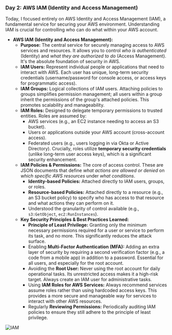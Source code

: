 ### **<a name="day-2-aws-iam-identity-and-access-management"></a>Day 2: AWS IAM (Identity and Access Management)**

Today, I focused entirely on AWS Identity and Access Management (IAM), a fundamental service for securing your AWS environment. Understanding IAM is crucial for controlling who can do what within your AWS account.

* **AWS IAM (Identity and Access Management):**
    * **Purpose:** The central service for securely managing access to AWS services and resources. It allows you to control *who is authenticated* (Identity) and *what they are authorized to do* (Access Management). It's the absolute foundation of security in AWS.
    * **IAM Users:** Represent individual people or applications that need to interact with AWS. Each user has unique, long-term security credentials (username/password for console access, or access keys for programmatic access).
    * **IAM Groups:** Logical collections of IAM users. Attaching policies to groups simplifies permission management; all users within a group inherit the permissions of the group's attached policies. This promotes scalability and manageability.
    * **IAM Roles:** Designed to delegate temporary permissions to trusted entities. Roles are assumed by:
        * AWS services (e.g., an EC2 instance needing to access an S3 bucket).
        * Users or applications outside your AWS account (cross-account access).
        * Federated users (e.g., users logging in via Okta or Active Directory).
        Crucially, roles utilize **temporary security credentials** (unlike long-term user access keys), which is a significant security enhancement.
    * **IAM Policies & Permissions:** The core of access control. These are JSON documents that define *what actions are allowed or denied* on *which specific AWS resources* under *what conditions*.
        * **Identity-based Policies:** Attached directly to IAM users, groups, or roles.
        * **Resource-based Policies:** Attached directly to a resource (e.g., an S3 bucket policy) to specify who has access to that resource and what actions they can perform on it.
        * Understood the granularity of control available (e.g., `s3:GetObject`, `ec2:RunInstances`).
    * **Key Security Principles & Best Practices Learned:**
        * **Principle of Least Privilege:** Granting only the minimum necessary permissions required for a user or service to perform its task, and no more. This significantly reduces the attack surface.
        * Enabling **Multi-Factor Authentication (MFA):** Adding an extra layer of security by requiring a second verification factor (e.g., a code from a mobile app) in addition to a password. Essential for all users, and especially for the root account.
        * Avoiding the **Root User:** Never using the root account for daily operational tasks. Its unrestricted access makes it a high-risk target. Always create an IAM user for administrative tasks.
        * Using **IAM Roles for AWS Services:** Always recommend services assume roles rather than using hardcoded access keys. This provides a more secure and manageable way for services to interact with other AWS resources.
        * Regularly **Reviewing Permissions:** Periodically auditing IAM policies to ensure they still adhere to the principle of least privilege.

![IAM](https://github.com/user-attachments/assets/da576ce3-d237-48ed-9163-e980d134a2a2)
